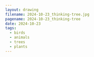```yaml
---
layout: drawing
filename: 2024-10-23_thinking-tree.jpg
pagename: 2024-10-23_thinking-tree
date: 2024-10-23
tags:
  - birds
  - animals
  - trees
  - plants
---
```

